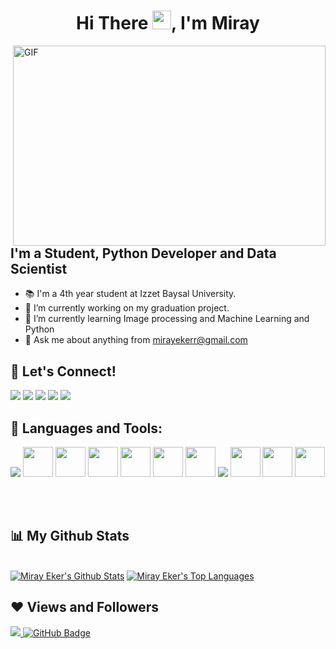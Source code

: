 <h1 align="center">Hi There <img src="https://raw.githubusercontent.com/MartinHeinz/MartinHeinz/master/wave.gif" width="30px">, I'm Miray</h1>

 <img align="right" alt="GIF" src="https://github.com/arsentieva/arsentieva/blob/main/code.gif?raw=true" width="500" height="320" />



## I'm a Student, Python Developer and Data Scientist 
- 📚 I'm a 4th year student at Izzet Baysal University.
- 🔭 I’m currently working on my graduation project.
- 🌱 I’m currently learning Image processing and Machine Learning and Python
- 💬 Ask me about anything from mirayekerr@gmail.com
  



## 🔗 Let's Connect! 


<a href="https://www.linkedin.com/in/mirayeker/" target="_blank"><img src="https://img.icons8.com/ios-filled/50/000000/linkedin.png"/></a>
<a href="https://www.instagram.com/_mirayeker/" target="_blank"><img src="https://img.icons8.com/ios-filled/50/000000/instagram-new--v2.png"/></a>
<a href="https://twitter.com/_mirayeker" target="_blank"><img src="https://img.icons8.com/ios-filled/50/000000/twitter.png"/></a>
<a href="https://medium.com/@mirayekerr" target="_blank"><img src="https://img.icons8.com/glyph-neue/64/000000/medium-logo.png"/></a>
<a href="mailto:mirayekerr@gmail.com" target="_blank"><img src="https://img.icons8.com/glyph-neue/64/000000/gmail-new.png"/></a>





## 🚀 Languages and Tools:
<p>

<img src="https://img.icons8.com/fluency/48/000000/python.png"/>
<img width="48px" src="https://cdn.jsdelivr.net/gh/devicons/devicon/icons/java/java-plain.svg" /> 
<img width="48px" src="https://cdn.jsdelivr.net/gh/devicons/devicon/icons/mysql/mysql-plain.svg" />
<img width="48px" src="https://cdn.jsdelivr.net/gh/devicons/devicon/icons/microsoftsqlserver/microsoftsqlserver-plain.svg" />
<img width="48px" src="https://cdn.jsdelivr.net/gh/devicons/devicon/icons/tensorflow/tensorflow-original.svg" />
<img width="48px" src="https://cdn.jsdelivr.net/gh/devicons/devicon/icons/numpy/numpy-original.svg" />
<img width="48px" src="https://cdn.jsdelivr.net/gh/devicons/devicon/icons/pandas/pandas-original.svg" />
<img src="https://img.icons8.com/fluency/48/000000/anaconda--v2.png"/>
<img width="48px" src="https://cdn.jsdelivr.net/gh/devicons/devicon/icons/vscode/vscode-original.svg" />
<img width="48px" src="https://cdn.jsdelivr.net/gh/devicons/devicon/icons/jupyter/jupyter-original.svg" />
<img width="48px" src="https://cdn.jsdelivr.net/gh/devicons/devicon/icons/pycharm/pycharm-original.svg" />
</p>
<br/>
<br/>


## 📊 My Github Stats

  <br/>
  <a href="https://github.com/mirayeker/github-readme-stats"><img alt="Miray Eker's Github Stats" src="https://github-readme-stats.vercel.app/api?username=mirayeker&show_icons=true&count_private=true&theme=react&hide_border=true&bg_color=0D1117" /></a>
  <a href="https://github.com/mirayeker/github-readme-stats"><img alt="Miray Eker's Top Languages" src="https://github-readme-stats.vercel.app/api/top-langs/?username=mirayeker&langs_count=8&count_private=true&layout=compact&theme=react&hide_border=true&bg_color=0D1117" /></a>
  
## ❤ Views and Followers
  <a href="https://github.com/Meghna-DAS/github-profile-views-counter">
  <img src="https://komarev.com/ghpvc/?username=mirayeker">
  </a>
  <a href="https://github.com/mirayeker?tab=followers"><img src="https://img.shields.io/github/followers/mirayeker?label=Followers&style=social" alt="GitHub Badge"></a>
